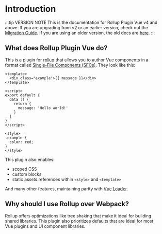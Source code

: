 # Introduction

:::tip VERSION NOTE
This is the documentation for Rollup Plugin Vue v4 and above. If you are upgrading from v2 or an earlier version, check out the [Migration Guide](./migrating.md). If you are using an older version, the old docs are [here](https://github.com/vuejs/rollup-plugin-vue/tree/2.2/docs).
:::

## What does Rollup Plugin Vue do?

This is a plugin for [rollup](https://rollupjs.org/) that allows you to author Vue components in a format called [Single-File Components (SFCs)](https://vue-loader.vuejs.org/spec.html). They look like this:

``` vue
<template>
  <div class="example">{{ message }}</div>
</template>

<script>
export default {
  data () {
    return {
      message: 'Hello world!'
    }
  }
}
</script>

<style>
.example {
  color: red;
}
</style>
```

This plugin also enables:

- scoped CSS
- custom blocks
- static assets references within `<style>` and `<template>`

And many other features, maintaining parity with [Vue Loader](https://vue-loader.vuejs.org).

## Why should I use Rollup over Webpack?

Rollup offers optimizations like tree shaking that make it ideal for building shared libraries. This plugin also prioritizes defaults that are ideal for most Vue plugins and UI component libraries.
